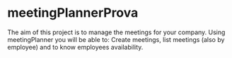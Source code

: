 # meetingPlannerProva
The aim of this project is to manage the meetings for your company. Using meetingPlanner you will be able to: Create meetings, list meetings (also by employee) and to know employees availability.
